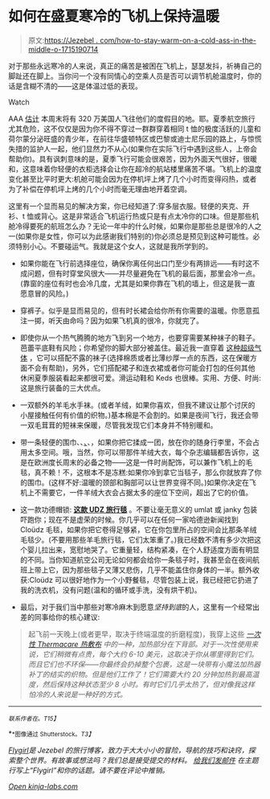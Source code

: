 # 如何在盛夏寒冷的飞机上保持温暖

> 原文:[https://Jezebel . com/how-to-stay-warm-on-a-cold-ass-in-the-middle-o-1715190714](https://jezebel.com/how-to-stay-warm-on-a-cold-ass-airplane-in-the-middle-o-1715190714)

对于那些永远寒冷的人来说，真正的痛苦是被困在飞机上，瑟瑟发抖，祈祷自己的脚趾还在脚上。当你问一个没有同情心的空乘人员是否可以调节机舱温度时，你的话是含糊不清的——这是体温过低的表现。

Watch

AAA [估计](http://www.usatoday.com/story/travel/destinations/2015/06/25/more-americans-will-travel-this-fourth-of-july/29267311/) 本周末将有 320 万美国人飞往他们的度假目的地。耶。夏季航空旅行尤其危险，这不仅仅是因为你不得不穿过一群群穿着相同 t 恤的极度活跃的儿童和荷尔蒙分泌旺盛的青少年，在前往华盛顿特区或巴黎或迪士尼乐园的路上，与惊慌失措的监护人一起，他们显然力不从心(如果你在实际飞行中遇到这些人，上帝会帮助你)。具有讽刺意味的是，夏季飞行可能会很艰苦，因为外面天气很好，很暖和，这意味着你轻便的衣柜选择会让你在超冷的航站楼里痛苦不堪。飞机上的温度变化甚至比平时更大:机舱可能会因为在停机坪上烤了几个小时而变得闷热，或者为了补偿在停机坪上烤的几个小时而毫无理由地开着空调。

这里有一个显而易见的解决方案，你已经知道了:穿多层衣服。轻便的夹克、开衫、t 恤或背心。这是非常适合飞机运行热或只是有点太冷你的口味。但是那些机舱冷得要死的航班怎么办？无论一年中的什么时候，如果你是那些总是很冷的人之一(如果你是女性，你可以为此感谢我们特别的)你必须总是预见到这种可能性。必须特别小心。不要碰运气。我就是这个女人，这就是我所学到的。

*   如果你能在飞行前选择座位，确保你离任何出口门至少有两排远——有时这不成问题，但有时穿堂风很大——并尽量避免在飞机的最后面，那里会冷一点。(靠窗的座位有时也会冷几度，尤其是如果你靠在飞机的墙上，但这是我一直愿意冒的风险。)

*   穿裤子。似乎是显而易见的，但有时长裙会给你所有你需要的温暖。你愿意孤注一掷，听天由命吗？因为如果飞机真的很冷，你就完了。

*   即使你从一个热气腾腾的地方飞到另一个地方，也要穿需要某种袜子的鞋子。芭蕾平底鞋有风险；你希望你的脚大部分被盖住。最近我一直穿着 [这种超级气体](http://www.zappos.com/superga-2750-cotu-classic-grey-sage) ，它可以搭配不露的袜子(选择棉质或者比薄纱厚一点的东西，这在保暖方面不会有帮助)，另外，它们搭配裙子和连衣裙或者你可能会打包的任何其他休闲夏季服装看起来都很可爱。滑运动鞋和 Keds 也很棒。实用、方便、时尚:这是旅行装备的三大优点。

*   一双额外的羊毛水手袜。(或者羊绒，如果你喜欢，但我不建议让那个讨厌的小屋接触任何有价值的织物。)基本棉是不会割的。如果是夜间飞行，我还会带一双毛茸茸的短袜来保暖，尽管我发现它们本身并不特别暖和。

*   带一条轻便的围巾、、[、](http://www.zappos.com/women-scarves/COfWARCK1wHAAQHiAgMBAhg.zso)、，如果你把它揉成一团，放在你的随身行李里，不会占用太多空间。哦，当然，你可以带那件羊绒大衣，每个杂志编辑都告诉你，这是在欧洲度长周末的必备之物——这是一件时尚配饰，可以兼作飞机上的毛毯，真不赖！不，这根本不是冻糕:如果你冷到拿它当毯子，那么你就放弃了你的围巾。(这样不好:温暖的颈部和胸部可以让世界变得不同。)如果你决定在飞机上不需要它，一件羊绒大衣会占据太多的座位下空间，超出了它的价值。

*   这一款功德帽锁: [**这款 UDZ 旅行毯**](http://www.amazon.com/Cl%C3%B6udz-Compact-Travel-Blanket-Navy/dp/B00L1ARRPE?asc_campaign=InlineText&asc_refurl=https://jezebel.com/how-to-stay-warm-on-a-cold-ass-airplane-in-the-middle-o-1715190714&asc_source=&tag=kinjajezebellink-20) 。不要让毫无意义的 umlat 或 janky 包装吓跑你；现在不是虚荣的时候。你几乎可以在任何一家哈德逊新闻找到 Cloüdz 毛毯，如果你把它卷得足够紧，它在你包里所占的空间会比那条羊绒毛毯少。(不要用那些羊毛旅行毯，它们太笨重了。)我已经数不清有多少次把这个婴儿拉出来，宽慰地哭了。它重量轻，结构紧凑，在个人舒适度方面有明显的不同。当你知道航空公司无论如何都会给你一条毯子时，我甚至会在夜间航班上带上它，因为那些毯子又薄又悲伤，几乎不能盖住你身体的一半。额外收获:Cloüdz 可以很好地作为一个小野餐毯，尽管包装上说，我已经把它扔进了我的洗衣机，没有问题(温和的循环或手洗，没有烘干机)。
*   最后，对于我们当中那些对寒冷麻木到愿意*坚持到底*的人，这里有一个经常出差的同事给你的核心建议:

> 起飞前一天晚上(或者更早，取决于终端温度的折磨程度)，我穿上这些 [*一次性 Thermacare 热敷布*](http://www.amazon.com/ThermaCare-Lower-Wraps-Large-XL-2-Count/dp/B001G7QUXW?asc_campaign=InlineText&asc_refurl=https://jezebel.com/how-to-stay-warm-on-a-cold-ass-airplane-in-the-middle-o-1715190714&asc_source=&tag=kinjajezebellink-20) *中的一种，加热部分在下背部。对于一次性使用来说，它们稍微有点贵，每个大约 6-10 美元，这取决于你从哪里得到它们。而且它们也不环保——你最终会扔掉整个包裹，这是一块带有小魔法加热器补丁的结实的织物。但是他们工作了！它们需要大约 20 分钟加热到最高温度，然后保持这种状态至少 8 小时。有时它们几乎太热了，但对像我这样怕冷的人来说是一种好的方式。*

* * *

<small>*联系作者在*</small>[<small></small>](mailto:jessica@jezebel.com)*<small>*。*T15】</small>*

*<small>*图像通过 Shutterstock。*T3】</small>*

*[*Flygirl*](http://flygirl.jezebel.com/)*是 Jezebel 的旅行博客，致力于大大小小的冒险，导航的技巧和诀窍，探索整个世界。有故事或想法吗？我们总是接受提交的材料。* [*给我们发邮件*](mailto:jessica@jezebel.com) *在主题行写上“Flygirl”和你的话题。请不要在评论中推销。**

*[Open *kinja-labs.com*](http://kinja-labs.com/related-widget/?posts=1713972485,1699755860,1693383755&title=Recommended%20stories)*